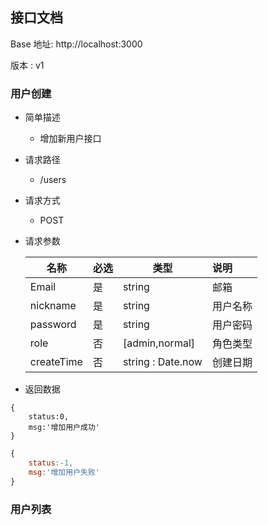 ## 接口文档

Base 地址: http://localhost:3000

版本 :  v1



### 用户创建

- 简单描述

  - 增加新用户接口

- 请求路径

  - /users

- 请求方式

  - POST

- 请求参数

  | 名称       | 必选 | 类型              | 说明     |
  | ---------- | ---- | ----------------- | :------- |
  | Email      | 是   | string            | 邮箱     |
  | nickname   | 是   | string            | 用户名称 |
  | password   | 是   | string            | 用户密码 |
  | role       | 否   | [admin,normal]    | 角色类型 |
  | createTime | 否   | string : Date.now | 创建日期 |

  

- 返回数据

```jsJS
{
	status:0,
	msg:'增加用户成功'
}
```

```js
{
    status:-1,
	msg:'增加用户失败'
}
```



### 用户列表

